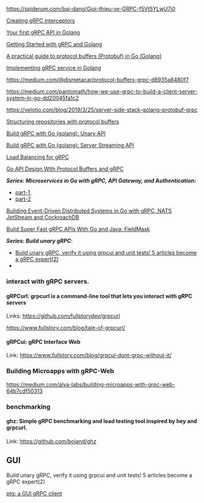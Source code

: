 https://spiderum.com/bai-dang/Gioi-thieu-ve-GRPC-f5Vt5YLwU7i0

[Creating gRPC interceptors](https://dev.to/davidsbond/golang-creating-grpc-interceptors-5el5)

[Your first gRPC API in Golang](https://medium.com/@tj.ruesch/your-first-grpc-api-in-golang-d277d684b84e)

[Getting Started with gRPC and Golang](https://medium.com/@tj.ruesch/getting-started-with-grpc-and-golang-45407211f04d)

[A practical guide to protocol buffers (Protobuf) in Go (Golang)](http://www.minaandrawos.com/2014/05/27/practical-guide-protocol-buffers-protobuf-go-golang/)

[Implementing gRPC service in Golang](https://toolbox.kurio.co.id/implementing-grpc-service-in-golang-afb9e05c0064)

https://medium.com/@dismetacar/protocol-buffers-grpc-d8935a8480f7

https://medium.com/pantomath/how-we-use-grpc-to-build-a-client-server-system-in-go-dd20045fa1c2

https://velotio.com/blog/2019/3/25/server-side-stack-golang-protobuf-grpc

[Structuring repositories with protocol buffers](https://dev.to/davidsbond/golang-structuring-repositories-with-protocol-buffers-3012)

[Build gRPC with Go (golang): Unary API](https://bangadam-dev.medium.com/build-grpc-with-go-golang-unary-api-df6c6a38c30a)

[Build gRPC with Go (golang): Server Streaming API](https://towardsdev.com/build-grpc-with-go-golang-server-streaming-api-83113e8627dc)

[Load Balancing for gRPC](https://medium.com/devops-deepdive/load-balancing-for-grpc-8fe2d9b7c262)

[Go API Design With Protocol Buffers and gRPC](https://betterprogramming.pub/go-api-design-with-protocol-buffers-and-grpc-991838e4852b)

***Series: Microservices in Go with gRPC, API Gateway, and Authentication:***
- [part-1](https://levelup.gitconnected.com/microservices-with-go-grpc-api-gateway-and-authentication-part-1-2-393ad9fc9d30), 
- [part-2](https://levelup.gitconnected.com/microservices-in-go-with-grpc-api-gateway-and-authentication-ba36cc32d167)

[Building Event-Driven Distributed Systems in Go with gRPC, NATS JetStream and CockroachDB](https://shijuvar.medium.com/building-event-driven-distributed-systems-in-go-with-grpc-nats-jetstream-and-cockroachdb-c4b899c8636d)

[Build Super Fast gRPC APIs With Go and Java: FieldMask](https://betterprogramming.pub/grpc-fieldmask-only-request-for-needed-data-build-super-fast-apis-example-with-golang-and-8953089e88a3)

***Series: Build unary gRPC***:
- [Build unary gRPC, verify it using grpcui and unit tests! 5 articles become a gRPC expert(2)](https://medium.com/@ramseyjiang_22278/unary-grpc-implement-using-golang-and-unit-tests-5-posts-learn-grpc-from-scratch-2-607fe74e7922)
- 

### interact with gRPC servers. 

#### gRPCurl: grpcurl is a command-line tool that lets you interact with gRPC servers

Links: https://github.com/fullstorydev/grpcurl

https://www.fullstory.com/blog/tale-of-grpcurl/

#### gRPCui: gRPC Interface Web

Link: https://www.fullstory.com/blog/grpcui-dont-grpc-without-it/

### Building Microapps with gRPC-Web

https://medium.com/alva-labs/building-microapps-with-grpc-web-64b7cdf50313

### benchmarking

#### ghz: Simple gRPC benchmarking and load testing tool inspired by hey and grpcurl.

Link: https://github.com/bojand/ghz

## GUI

Build unary gRPC, verify it using grpcui and unit tests! 5 articles become a gRPC expert(2)

[ptg: a GUI gRPC client](https://medium.com/@crossoverjie/ptg-a-gui-grpc-client-fcade3bfc902)



